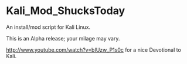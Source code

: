 Kali_Mod_ShucksToday
====================

An install/mod script for Kali Linux.

This is an Alpha release; your milage may vary.

http://www.youtube.com/watch?v=bIUzw_P1s0c for a nice Devotional to Kali.
